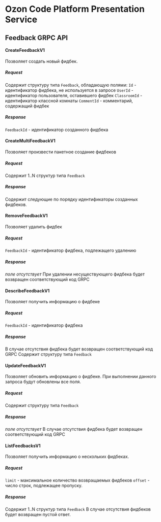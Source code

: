 # Ozon Code Platform Presentation Service

## Feedback GRPC API

#### CreateFeedbackV1
Позволяет создать новый фидбек.
##### Request
Содержит структуру типа ```Feedback```, обладающую полями:
```Id``` - идентификатор фидбека, не используется в запросе
```UserId``` - идентификатор пользователя, оставившего фидбек
```ClassroomId``` - идентификатор классной комнаты
```CommentId``` - комментарий, содержащий фидбек
##### Response
```FeedbackId``` - идентификатор созданного фидбека

#### CreateMultiFeedbackV1
Позволяет произвести пакетное создание фидбеков
##### Request
Содержит 1..N структур типа ```Feedback```
##### Response
Содержит следующие по порядку идентификаторы созданных фидбеков.

#### RemoveFeedbackV1
Позволяет удалить фидбек
##### Request
```FeedbackId``` - идентификатор фидбека, подлежащего удалению
##### Response
*поле отсутствует*
При удалении несуществующего фидбека будет возвращен соответствующий код GRPC 

#### DescribeFeedbackV1
Позволяет получить информацию о фидбеке
##### Request
```FeedbackId``` - идентификатор фидбека
##### Response
В случае отсутствия фидбека будет возвращен соответствующий код GRPC
Содержит структуру типа ```Feedback```


#### UpdateFeedbackV1
Позволяет обновить информацию о фидбеке. При выполнении данного запроса будут обновлены все поля.
##### Request
Содержит структуру типа ```Feedback```
##### Response
*поле отсутствует*
В случае отсутствия фидбека будет возвращен соответствующий код GRPC

#### ListFeedbacksV1
Позволяет получить информацию о нескольких фидбеках.  
##### Request
```limit``` - максимальное количество возвращаемых фидбеков
```offset``` - число строк, подлежащее пропуску.
##### Response
Содержит 1..N структур типа ```Feedback```
В случае отсутствия фидбеков будет возвращен пустой ответ.












